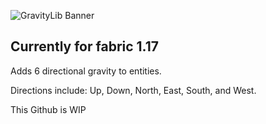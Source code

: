 ![GravityLib Banner](https://user-images.githubusercontent.com/56317194/121430473-c0d05980-c93d-11eb-8f18-4b33ecc59bed.png)

## Currently for fabric 1.17

Adds 6 directional gravity to entities.

Directions include: Up, Down, North, East, South, and West.

This Github is WIP
